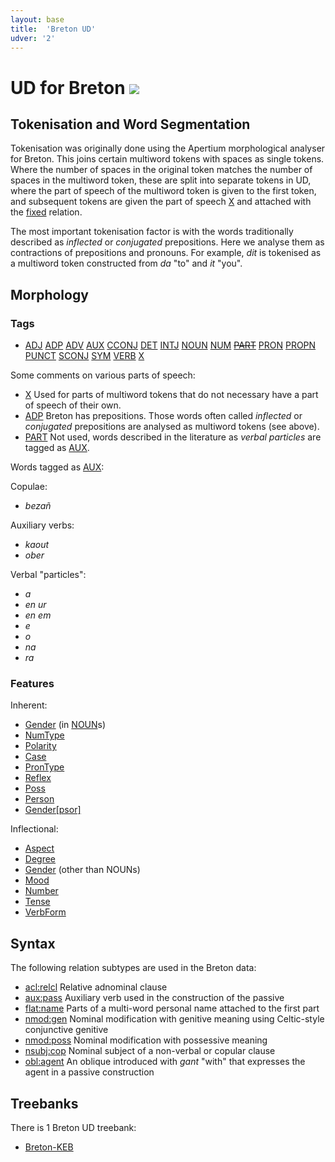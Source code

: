 ```yaml
---
layout: base
title:  'Breton UD'
udver: '2'
---
```


# UD for Breton <span class="flagspan"><img class="flag" src="../../flags/svg/FR-BRE.svg" /></span>

## Tokenisation and Word Segmentation

Tokenisation was originally done using the Apertium morphological analyser for Breton. This joins certain multiword
tokens with spaces as single tokens. Where the number of spaces in the original token matches the number of spaces
in the multiword token, these are split into separate tokens in UD, where the part of speech of the multiword token
is given to the first token, and subsequent tokens are given the part of speech [X]() and attached with the [fixed]() relation.

The most important tokenisation factor is with the words traditionally described as *inflected* or *conjugated* prepositions. Here
we analyse them as contractions of prepositions and pronouns. For example, *dit* is tokenised as a multiword token
constructed from *da* "to" and *it* "you".

## Morphology

### Tags

* [ADJ]() [ADP]() [ADV]() [AUX]() [CCONJ]() [DET]() [INTJ]() [NOUN]() [NUM]() ~~[PART]()~~ [PRON]() [PROPN]() [PUNCT]() [SCONJ]() [SYM]() [VERB]() [X]()

Some comments on various parts of speech:

* [X]() Used for parts of multiword tokens that do not necessary have a part of speech of their own.
* [ADP]() Breton has prepositions. Those words often called *inflected* or *conjugated* prepositions are analysed as multiword tokens (see above).
* [PART]() Not used, words described in the literature as *verbal particles* are tagged as [AUX]().

Words tagged as [AUX]():

Copulae:

* *bezañ*

Auxiliary verbs:

* *kaout*
* *ober*

Verbal "particles":

* *a*
* *en ur*
* *en em*
* *e*
* *o*
* *na*
* *ra*

### Features

Inherent:

* [Gender]() (in [NOUN]()s)
* [NumType]()
* [Polarity]()
* [Case]()
* [PronType]()
* [Reflex]()
* [Poss]()
* [Person]()
* [Gender[psor]]()

Inflectional:

* [Aspect]()
* [Degree]()
* [Gender]() (other than NOUNs)
* [Mood]()
* [Number]()
* [Tense]()
* [VerbForm]()


## Syntax


The following relation subtypes are used in the Breton data:

* [acl:relcl]() Relative adnominal clause
* [aux:pass]() Auxiliary verb used in the construction of the passive
* [flat:name]() Parts of a multi-word personal name attached to the first part
* [nmod:gen]() Nominal modification with genitive meaning using Celtic-style conjunctive genitive
* [nmod:poss]() Nominal modification with possessive meaning
* [nsubj:cop]() Nominal subject of a non-verbal or copular clause
* [obl:agent]() An oblique introduced with *gant* "with" that expresses the agent in a passive construction


## Treebanks

There is 1 Breton UD treebank:

  * [Breton-KEB](../treebanks/br_keb/index.html)

